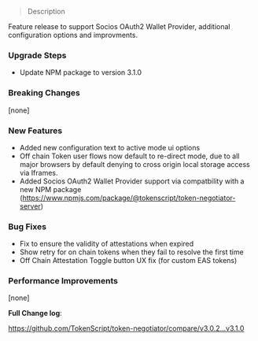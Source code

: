 > Description

Feature release to support Socios OAuth2 Wallet Provider, additional configuration options and improvments.

### Upgrade Steps

- Update NPM package to version 3.1.0

### Breaking Changes

[none]

### New Features

- Added new configuration text to active mode ui options
- Off chain Token user flows now default to re-direct mode, due to all major browsers by default denying to cross origin local storage access via Iframes.
- Added Socios OAuth2 Wallet Provider support via compatbility with a new NPM package (https://www.npmjs.com/package/@tokenscript/token-negotiator-server)

### Bug Fixes

- Fix to ensure the validity of attestations when expired
- Show retry for on chain tokens when they fail to resolve the first time
- Off Chain Attestation Toggle button UX fix (for custom EAS tokens)

### Performance Improvements

[none]

**Full Change log**:

https://github.com/TokenScript/token-negotiator/compare/v3.0.2...v3.1.0
